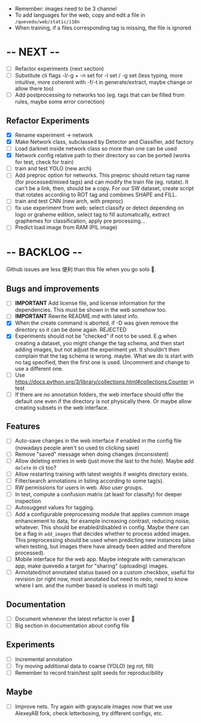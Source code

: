 - Remember: images need to be 3 channel
- To add languages for the web, copy and edit a file in `/quevedo/web/static/i18n`
- When training, if a files corresponding tag is missing, the file is ignored

# -- NEXT --

- [ ] Refactor experiments (next section)
- [ ] Substitute cli flags -l/-g + -n set for -l set / -g set (less typing, more
    intuitive, more coherent with -f/-t in generate/extract, maybe change or
    allow there too)
- [ ] Add postprocessing to networks too (eg. tags that can be filled from
    rules, maybe some error correction)
 
## Refactor Experiments

- [X] Rename experiment -> network
- [X] Make Network class, subclassed by Detector and Classifier, add factory
- [ ] Load darknet inside network class so more than one can be used
- [X] Network config relative path to their directory so can be ported (works
    for test, check for train)
- [ ] train and test YOLO (new arch) 
- [ ] Add preproc option for networks. This preproc should return tag name (for
    processed/mixed tags) and can modify the train file (eg. rotate). It can't
    be a link, then, should be a copy. For our SW dataset, create script that
    rotates according to ROT tag and combines SHAPE and FILL.
- [ ] train and test CNN (new arch, with preproc)
- [ ] fix use experiment from web: select classify or detect depending on logo
    or graheme edition, select tag to fill automatically, extract graphemes for
    classification, apply pre processing...
- [ ] Predict load image from RAM (PIL image)

# -- BACKLOG --

Github issues are less 便利 than this file when you go solo 🤷.

## Bugs and improvements

- [ ] **IMPORTANT** Add license file, and license information for the dependencies.
    This must be shown in the web somehow too.
- [ ] **IMPORTANT** Rewrite README.md with latest info.
- [X] When the create command is aborted, if -D was given remove the directory
    so it can be done again. REJECTED
- [X] Experiments should not be "checked" if not to be used. E.g when creating a
    dataset, you might change the tag schema, and then start adding images, but
    not adjust the experiment yet. It shouldn't then complain that the tag
    schema is wrong. maybe. What we do is start with no tag specified, then the
    first one is used. Uncomment and change to use a different one.
- [ ] Use https://docs.python.org/3/library/collections.html#collections.Counter
    in test
- [ ] If there are no annotation folders, the web interface should offer the
    default one even if the directory is not physically there. Or maybe allow
    creating subsets in the web interface.

## Features

- [ ] Auto-save changes in the web interface if enabled in the config file
    (nowadays people aren't so used to clicking save)
- [ ] Remove "saved" message when doing changes (inconsistent)
- [ ] Allow deleting entries in web (just move the last to the hole). Maybe
    add `delete` in cli too?
- [ ] Allow restarting training with latest weights if weights directory exists.
- [ ] Filter/search annotations in listing according to some tag(s).
- [ ] RW permissions for users in web. Also user groups.
- [ ] In test, compute a confusion matrix (at least for classify) for deeper
    inspection
- [ ] Autosuggest values for tagging.
- [ ] Add a configurable preprocessing module that applies common image
    enhancement to data, for example increasing contrast, reducing noise,
    whatever. This should be enabled/disabled in config. Maybe there can be a flag in
    `add_images` that decides whether to process added images. This preprocessing
    should be used when predicting new instances (also when testing, but images
    there have already been added and therefore processed). 
- [ ] Mobile interface for the web app. Maybe integrate with camera/scan app,
    make quevedo a target for "sharing" (uploading) images.
- [ ] Annotated/not annotated status based on a custom checkbox, useful for
    revision (or right now, most annotated but need to redo, need to know where
    I am. and the number based is useless in multi tag)

## Documentation

- [ ] Document whenever the latest refactor is over 🤷
- [ ] Big section in documentation about config file

## Experiments

- [ ] Incremental annotation
- [ ] Try moving additional data to coarse (YOLO) (eg rot, fill)
- [ ] Remember to record train/test split seeds for reproducibility

## Maybe

- [ ] Improve nets. Try again with grayscale images now that we use AlexeyAB
    fork, check letterboxing, try different configs, etc.

